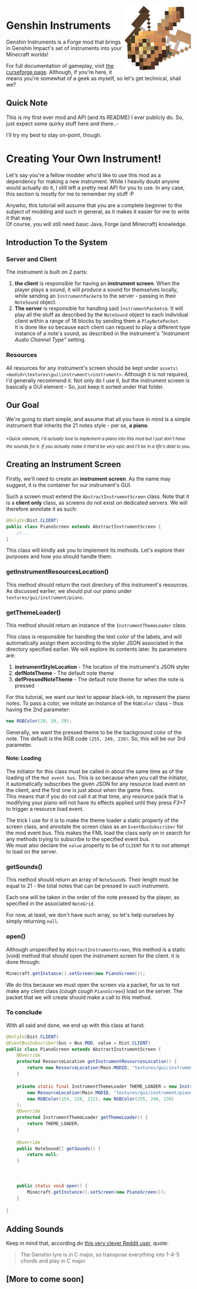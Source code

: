 <img align="right" src="https://github.com/StavWasPlayZ/Genshin-Instruments/blob/master/tutorial/images/logo.png?raw=true" width="180">

# Genshin Instruments

Genshin Instruments is a Forge mod that brings in Genshin Impact's set of instruments into your Minecraft worlds!

For full documentation of gameplay, visit [the curseforge page](https://www.curseforge.com/minecraft/mc-mods/genshin-instruments). Although, if you're here, it means you're somewhat of a geek as myself, so let's get technical, shall we?

## Quick Note

This is my first ever mod and API (and its README) I ever publicly do. So, just expect some quirky stuff here and there..-

I'll try my best to stay on-point, though.


# Creating Your Own Instrument!

Let's say you're a fellow modder who'd like to use this mod as a dependency for making a new instrument. While I heavily doubt anyone would actually do it, I still left a pretty neat API for you to use.
In any case, this section is mostly for me to remember my stuff :P

Anywho, this tutorial will assume that you are a complete beginner to the subject of modding and such in general, as it makes it easier for me to write it that way.  
Of course, you will still need basic Java, Forge (and Minecraft) knowledge.

## Introduction To the System

### Server and Client
The instrument is built on 2 parts:
1. **the client** is responsible for having an **instrument screen**. When the player plays a sound, it will produce a sound for themselves locally, while sending an `InstrumentPacket`s to the server - passing in their `NoteSound` object.
2. **The server** is responsible for handling said `InstrumentPackets`s. It will play all the stuff as described by the `NoteSound` object to each individual client within a range of 16 blocks by sending them a `PlayNotePacket`.  
It is done like so because each client can request to play a different type instance of a note's sound, as described in the instrument's *"Instrument Audio Channel Type"* setting.



### Resources
All resources for any instrument's screen should be kept under `assets\<modid>\textures\gui\instrument\<instrument>`.
Although it is not required, I'd generally recommend it. Not only do I use it, but the instrument screen is basically a GUI element - So, just keep it sorted under that folder.

## Our Goal

We're going to start simple, and assume that all you have in mind is a simple instrument that inherits the 21 notes style - per se, **a piano**.

<sub>_*Quick sidenote, I'd actually love to implement a piano into this mod but I just don't have the sounds for it. If you actually make it that'd be very epic and I'll be in a life's debt to you._</sub>

## Creating an Instrument Screen

Firstly, we'll need to create an **instrument screen**.
As the name may suggest, it is the container for our instrument's GUI.

Such a screen must extend the `AbstractInstrumentScreen` class. Note that it is a **client only** class, as screens do not exist on dedicated servers. We will therefore annotate it as such:

```java
@OnlyIn(Dist.CLIENT)
public class PianoScreen extends AbstractInstrumentScreen {
    //...
}
```

This class will kindly ask you to implement its methods. Let's explore their purposes and how you should handle them:

### getInstrumentResourcesLocation()
This method should return the root directory of this instrument's resources. As discussed earlier, we should put our piano under `textures/gui/instrument/piano`.

### getThemeLoader()
This method should return an instance of the `InstrumentThemeLoader` class.

This class is responsible for handling the text color of the labels, and will automatically assign them according to the styler JSON associated in the directory specified earlier. We will explore its contents later.
Its parameters are:
1. **instrumentStyleLocation** - The location of the instrument's JSON styler
2. **defNoteTheme** - The default note theme
3. **defPressedNoteTheme** - The default note theme for when the note is pressed

For this tutorial, we want our text to appear black-ish, to represent the piano notes. To pass a color, we initiate an instance of the `RGBColor` class - thus having the 2nd parameter:
```java
new RGBColor(20, 20, 20);
```

Generally, we want the pressed theme to be the background color of the note. The default is the RGB code `(255, 249, 239)`. So, this will be our 3rd parameter.

#### **Note:** Loading
The initiator for this class must be called in about the same time as of the loading of the `Mod event bus`. This is so because when you call the initiator, it automatically subscribes the given JSON for any resource load event on the client, and the first one is just about when the game fires.  
This means that if you do not call it at that time, any resource pack that is modifying your piano will not have its effects applied until they press *F3+T* to trigger a resource load event.

The trick I use for it is to make the theme loader a static property of the screen class, and annotate the screen class as an `EventBusSubscriber` for the mod event bus.
This makes the FML load the class early on in search for any methods trying to subscribe to the specified event bus.  
We must also declare the `value` property to be of `CLIENT` for it to not attempt to load on the server.

### getSounds()
This method should return an array of `NoteSound`s. Their length must be equal to 21 - the total notes that can be pressed in such instrument.

Each one will be taken in the order of the note pressed by the player, as specified in the associated `NoteGrid`.

For now, at least, we don't have such array, so let's help ourselves by simply returning `null`.

### open()
Although unspecified by `AbstractInstrumentScreen`, this method is a static (void) method that should open the instrument screen for the client. it is done through:
```java
Minecraft.getInstance().setScreen(new PianoScreen());
```

We do this because we must open the screen via a packet, for us to not make any client class *(cough cough `PianoScreen`)* load on the server. The packet that we will create should make a call to this method.

### To conclude

With all said and done, we end up with this class at hand:

```java
@OnlyIn(Dist.CLIENT)
@EventBusSubscriber(bus = Bus.MOD, value = Dist.CLIENT)
public class PianoScreen extends AbstractInstrumentScreen {
    @Override
    protected ResourceLocation getInstrumentResourcesLocation() {
        return new ResourceLocation(Main.MODID, "textures/gui/instrument/piano");
    }
    
    private static final InstrumentThemeLoader THEME_LOADER = new InstrumentThemeLoader(
        new ResourceLocation(Main.MODID, "textures/gui/instrument/piano/instrument_style.json"),
        new RGBColor(154, 228, 212), new RGBColor(255, 249, 239)
    );
    @Override
    protected InstrumentThemeLoader getThemeLoader() {
        return THEME_LOADER;
    }

    @Override
    public NoteSound[] getSounds() {
        return null;
    }



    public static void open() {
        Minecraft.getInstance().setScreen(new PianoScreen());
    }
    
}
```

## Adding Sounds

Keep in mind that, according do [this very clever Reddit user](https://www.reddit.com/r/Genshin_Impact/comments/zjm340/comment/izvl4bd/?context=3), quote:

> The Genshin lyre is in C major, so transpose everything into 1-4-5 chords and play in C major

## [More to come soon]
